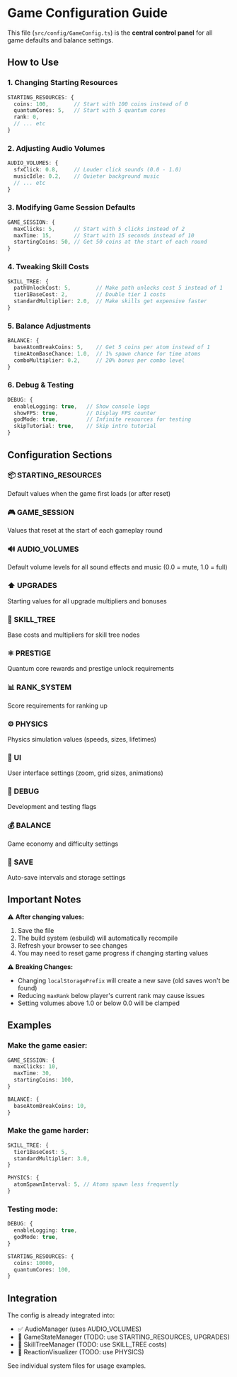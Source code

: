 # Game Configuration Guide

This file (`src/config/GameConfig.ts`) is the **central control panel** for all game defaults and balance settings.

## How to Use

### 1. **Changing Starting Resources**
```typescript
STARTING_RESOURCES: {
  coins: 100,        // Start with 100 coins instead of 0
  quantumCores: 5,   // Start with 5 quantum cores
  rank: 0,
  // ... etc
}
```

### 2. **Adjusting Audio Volumes**
```typescript
AUDIO_VOLUMES: {
  sfxClick: 0.8,     // Louder click sounds (0.0 - 1.0)
  musicIdle: 0.2,    // Quieter background music
  // ... etc
}
```

### 3. **Modifying Game Session Defaults**
```typescript
GAME_SESSION: {
  maxClicks: 5,      // Start with 5 clicks instead of 2
  maxTime: 15,       // Start with 15 seconds instead of 10
  startingCoins: 50, // Get 50 coins at the start of each round
}
```

### 4. **Tweaking Skill Costs**
```typescript
SKILL_TREE: {
  pathUnlockCost: 5,        // Make path unlocks cost 5 instead of 1
  tier1BaseCost: 2,         // Double tier 1 costs
  standardMultiplier: 2.0,  // Make skills get expensive faster
}
```

### 5. **Balance Adjustments**
```typescript
BALANCE: {
  baseAtomBreakCoins: 5,    // Get 5 coins per atom instead of 1
  timeAtomBaseChance: 1.0,  // 1% spawn chance for time atoms
  comboMultiplier: 0.2,     // 20% bonus per combo level
}
```

### 6. **Debug & Testing**
```typescript
DEBUG: {
  enableLogging: true,   // Show console logs
  showFPS: true,         // Display FPS counter
  godMode: true,         // Infinite resources for testing
  skipTutorial: true,    // Skip intro tutorial
}
```

## Configuration Sections

### 📦 STARTING_RESOURCES
Default values when the game first loads (or after reset)

### 🎮 GAME_SESSION
Values that reset at the start of each gameplay round

### 🔊 AUDIO_VOLUMES
Default volume levels for all sound effects and music (0.0 = mute, 1.0 = full)

### ⬆️ UPGRADES
Starting values for all upgrade multipliers and bonuses

### 🌳 SKILL_TREE
Base costs and multipliers for skill tree nodes

### ⚛️ PRESTIGE
Quantum core rewards and prestige unlock requirements

### 📊 RANK_SYSTEM
Score requirements for ranking up

### ⚙️ PHYSICS
Physics simulation values (speeds, sizes, lifetimes)

### 🎨 UI
User interface settings (zoom, grid sizes, animations)

### 🐛 DEBUG
Development and testing flags

### 💰 BALANCE
Game economy and difficulty settings

### 💾 SAVE
Auto-save intervals and storage settings

## Important Notes

⚠️ **After changing values:**
1. Save the file
2. The build system (esbuild) will automatically recompile
3. Refresh your browser to see changes
4. You may need to reset game progress if changing starting values

⚠️ **Breaking Changes:**
- Changing `localStoragePrefix` will create a new save (old saves won't be found)
- Reducing `maxRank` below player's current rank may cause issues
- Setting volumes above 1.0 or below 0.0 will be clamped

## Examples

### Make the game easier:
```typescript
GAME_SESSION: {
  maxClicks: 10,
  maxTime: 30,
  startingCoins: 100,
}

BALANCE: {
  baseAtomBreakCoins: 10,
}
```

### Make the game harder:
```typescript
SKILL_TREE: {
  tier1BaseCost: 5,
  standardMultiplier: 3.0,
}

PHYSICS: {
  atomSpawnInterval: 5, // Atoms spawn less frequently
}
```

### Testing mode:
```typescript
DEBUG: {
  enableLogging: true,
  godMode: true,
}

STARTING_RESOURCES: {
  coins: 10000,
  quantumCores: 100,
}
```

## Integration

The config is already integrated into:
- ✅ AudioManager (uses AUDIO_VOLUMES)
- 🔄 GameStateManager (TODO: use STARTING_RESOURCES, UPGRADES)
- 🔄 SkillTreeManager (TODO: use SKILL_TREE costs)
- 🔄 ReactionVisualizer (TODO: use PHYSICS)

See individual system files for usage examples.
